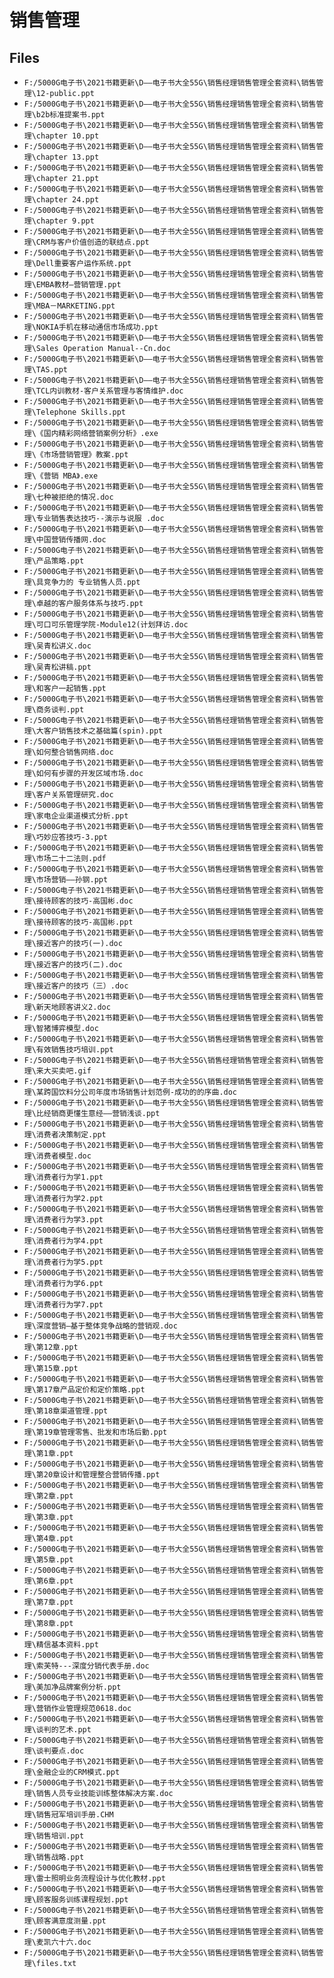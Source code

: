# 销售管理

## Files

- `F:/5000G电子书\2021书籍更新\D——电子书大全55G\销售经理销售管理全套资料\销售管理\12-public.ppt`
- `F:/5000G电子书\2021书籍更新\D——电子书大全55G\销售经理销售管理全套资料\销售管理\b2b标准提案书.ppt`
- `F:/5000G电子书\2021书籍更新\D——电子书大全55G\销售经理销售管理全套资料\销售管理\chapter 10.ppt`
- `F:/5000G电子书\2021书籍更新\D——电子书大全55G\销售经理销售管理全套资料\销售管理\chapter 13.ppt`
- `F:/5000G电子书\2021书籍更新\D——电子书大全55G\销售经理销售管理全套资料\销售管理\chapter 21.ppt`
- `F:/5000G电子书\2021书籍更新\D——电子书大全55G\销售经理销售管理全套资料\销售管理\chapter 24.ppt`
- `F:/5000G电子书\2021书籍更新\D——电子书大全55G\销售经理销售管理全套资料\销售管理\chapter 9.ppt`
- `F:/5000G电子书\2021书籍更新\D——电子书大全55G\销售经理销售管理全套资料\销售管理\CRM与客户价值创造的联结点.ppt`
- `F:/5000G电子书\2021书籍更新\D——电子书大全55G\销售经理销售管理全套资料\销售管理\Dell重要客户运作系统.ppt`
- `F:/5000G电子书\2021书籍更新\D——电子书大全55G\销售经理销售管理全套资料\销售管理\EMBA教材—营销管理.ppt`
- `F:/5000G电子书\2021书籍更新\D——电子书大全55G\销售经理销售管理全套资料\销售管理\MBA－MARKETING.ppt`
- `F:/5000G电子书\2021书籍更新\D——电子书大全55G\销售经理销售管理全套资料\销售管理\NOKIA手机在移动通信市场成功.ppt`
- `F:/5000G电子书\2021书籍更新\D——电子书大全55G\销售经理销售管理全套资料\销售管理\Sales Operation Manual--Cn.doc`
- `F:/5000G电子书\2021书籍更新\D——电子书大全55G\销售经理销售管理全套资料\销售管理\TAS.ppt`
- `F:/5000G电子书\2021书籍更新\D——电子书大全55G\销售经理销售管理全套资料\销售管理\TCL内训教材-客户关系管理与客情维护.doc`
- `F:/5000G电子书\2021书籍更新\D——电子书大全55G\销售经理销售管理全套资料\销售管理\Telephone Skills.ppt`
- `F:/5000G电子书\2021书籍更新\D——电子书大全55G\销售经理销售管理全套资料\销售管理\《国内精彩网络营销案例分析》.exe`
- `F:/5000G电子书\2021书籍更新\D——电子书大全55G\销售经理销售管理全套资料\销售管理\《市场营销管理》教案.ppt`
- `F:/5000G电子书\2021书籍更新\D——电子书大全55G\销售经理销售管理全套资料\销售管理\《营销 MBA》.exe`
- `F:/5000G电子书\2021书籍更新\D——电子书大全55G\销售经理销售管理全套资料\销售管理\七种被拒绝的情况.doc`
- `F:/5000G电子书\2021书籍更新\D——电子书大全55G\销售经理销售管理全套资料\销售管理\专业销售表达技巧--演示与说服 .doc`
- `F:/5000G电子书\2021书籍更新\D——电子书大全55G\销售经理销售管理全套资料\销售管理\中国营销传播网.doc`
- `F:/5000G电子书\2021书籍更新\D——电子书大全55G\销售经理销售管理全套资料\销售管理\产品策略.ppt`
- `F:/5000G电子书\2021书籍更新\D——电子书大全55G\销售经理销售管理全套资料\销售管理\具竞争力的 专业销售人员.ppt`
- `F:/5000G电子书\2021书籍更新\D——电子书大全55G\销售经理销售管理全套资料\销售管理\卓越的客户服务体系与技巧.ppt`
- `F:/5000G电子书\2021书籍更新\D——电子书大全55G\销售经理销售管理全套资料\销售管理\可口可乐管理学院-Module12(计划拜访.doc`
- `F:/5000G电子书\2021书籍更新\D——电子书大全55G\销售经理销售管理全套资料\销售管理\吴青松讲义.doc`
- `F:/5000G电子书\2021书籍更新\D——电子书大全55G\销售经理销售管理全套资料\销售管理\吴青松讲稿.ppt`
- `F:/5000G电子书\2021书籍更新\D——电子书大全55G\销售经理销售管理全套资料\销售管理\和客户一起销售.ppt`
- `F:/5000G电子书\2021书籍更新\D——电子书大全55G\销售经理销售管理全套资料\销售管理\商务谈判.ppt`
- `F:/5000G电子书\2021书籍更新\D——电子书大全55G\销售经理销售管理全套资料\销售管理\大客户销售技术之基础篇(spin).ppt`
- `F:/5000G电子书\2021书籍更新\D——电子书大全55G\销售经理销售管理全套资料\销售管理\如何整合销售网络.doc`
- `F:/5000G电子书\2021书籍更新\D——电子书大全55G\销售经理销售管理全套资料\销售管理\如何有步骤的开发区域市场.doc`
- `F:/5000G电子书\2021书籍更新\D——电子书大全55G\销售经理销售管理全套资料\销售管理\客户关系管理研究.doc`
- `F:/5000G电子书\2021书籍更新\D——电子书大全55G\销售经理销售管理全套资料\销售管理\家电企业渠道模式分析.ppt`
- `F:/5000G电子书\2021书籍更新\D——电子书大全55G\销售经理销售管理全套资料\销售管理\巧妙应答技巧-3.ppt`
- `F:/5000G电子书\2021书籍更新\D——电子书大全55G\销售经理销售管理全套资料\销售管理\市场二十二法则.pdf`
- `F:/5000G电子书\2021书籍更新\D——电子书大全55G\销售经理销售管理全套资料\销售管理\市场营销——孙钢.ppt`
- `F:/5000G电子书\2021书籍更新\D——电子书大全55G\销售经理销售管理全套资料\销售管理\接待顾客的技巧-高国彬.doc`
- `F:/5000G电子书\2021书籍更新\D——电子书大全55G\销售经理销售管理全套资料\销售管理\接待顾客的技巧-高国彬.ppt`
- `F:/5000G电子书\2021书籍更新\D——电子书大全55G\销售经理销售管理全套资料\销售管理\接近客户的技巧(一).doc`
- `F:/5000G电子书\2021书籍更新\D——电子书大全55G\销售经理销售管理全套资料\销售管理\接近客户的技巧(二).doc`
- `F:/5000G电子书\2021书籍更新\D——电子书大全55G\销售经理销售管理全套资料\销售管理\接近客户的技巧（三）.doc`
- `F:/5000G电子书\2021书籍更新\D——电子书大全55G\销售经理销售管理全套资料\销售管理\新天地顾客讲义2.doc`
- `F:/5000G电子书\2021书籍更新\D——电子书大全55G\销售经理销售管理全套资料\销售管理\智猪博弈模型.doc`
- `F:/5000G电子书\2021书籍更新\D——电子书大全55G\销售经理销售管理全套资料\销售管理\有效销售技巧培训.ppt`
- `F:/5000G电子书\2021书籍更新\D——电子书大全55G\销售经理销售管理全套资料\销售管理\来大买卖吧.gif`
- `F:/5000G电子书\2021书籍更新\D——电子书大全55G\销售经理销售管理全套资料\销售管理\某跨国饮料分公司年度市场销售计划范例-成功的的序曲.doc`
- `F:/5000G电子书\2021书籍更新\D——电子书大全55G\销售经理销售管理全套资料\销售管理\比经销商更懂生意经——营销浅谈.ppt`
- `F:/5000G电子书\2021书籍更新\D——电子书大全55G\销售经理销售管理全套资料\销售管理\消费者决策制定.ppt`
- `F:/5000G电子书\2021书籍更新\D——电子书大全55G\销售经理销售管理全套资料\销售管理\消费者模型.doc`
- `F:/5000G电子书\2021书籍更新\D——电子书大全55G\销售经理销售管理全套资料\销售管理\消费者行为学1.ppt`
- `F:/5000G电子书\2021书籍更新\D——电子书大全55G\销售经理销售管理全套资料\销售管理\消费者行为学2.ppt`
- `F:/5000G电子书\2021书籍更新\D——电子书大全55G\销售经理销售管理全套资料\销售管理\消费者行为学3.ppt`
- `F:/5000G电子书\2021书籍更新\D——电子书大全55G\销售经理销售管理全套资料\销售管理\消费者行为学4.ppt`
- `F:/5000G电子书\2021书籍更新\D——电子书大全55G\销售经理销售管理全套资料\销售管理\消费者行为学5.ppt`
- `F:/5000G电子书\2021书籍更新\D——电子书大全55G\销售经理销售管理全套资料\销售管理\消费者行为学6.ppt`
- `F:/5000G电子书\2021书籍更新\D——电子书大全55G\销售经理销售管理全套资料\销售管理\消费者行为学7.ppt`
- `F:/5000G电子书\2021书籍更新\D——电子书大全55G\销售经理销售管理全套资料\销售管理\深度营销—基于整体竞争战略的营销观.doc`
- `F:/5000G电子书\2021书籍更新\D——电子书大全55G\销售经理销售管理全套资料\销售管理\第12章.ppt`
- `F:/5000G电子书\2021书籍更新\D——电子书大全55G\销售经理销售管理全套资料\销售管理\第15章.ppt`
- `F:/5000G电子书\2021书籍更新\D——电子书大全55G\销售经理销售管理全套资料\销售管理\第17章产品定价和定价策略.ppt`
- `F:/5000G电子书\2021书籍更新\D——电子书大全55G\销售经理销售管理全套资料\销售管理\第18章渠道管理.ppt`
- `F:/5000G电子书\2021书籍更新\D——电子书大全55G\销售经理销售管理全套资料\销售管理\第19章管理零售、批发和市场后勤.ppt`
- `F:/5000G电子书\2021书籍更新\D——电子书大全55G\销售经理销售管理全套资料\销售管理\第1章.ppt`
- `F:/5000G电子书\2021书籍更新\D——电子书大全55G\销售经理销售管理全套资料\销售管理\第20章设计和管理整合营销传播.ppt`
- `F:/5000G电子书\2021书籍更新\D——电子书大全55G\销售经理销售管理全套资料\销售管理\第2章.ppt`
- `F:/5000G电子书\2021书籍更新\D——电子书大全55G\销售经理销售管理全套资料\销售管理\第3章.ppt`
- `F:/5000G电子书\2021书籍更新\D——电子书大全55G\销售经理销售管理全套资料\销售管理\第4章.ppt`
- `F:/5000G电子书\2021书籍更新\D——电子书大全55G\销售经理销售管理全套资料\销售管理\第5章.ppt`
- `F:/5000G电子书\2021书籍更新\D——电子书大全55G\销售经理销售管理全套资料\销售管理\第6章.ppt`
- `F:/5000G电子书\2021书籍更新\D——电子书大全55G\销售经理销售管理全套资料\销售管理\第7章.ppt`
- `F:/5000G电子书\2021书籍更新\D——电子书大全55G\销售经理销售管理全套资料\销售管理\第8章.ppt`
- `F:/5000G电子书\2021书籍更新\D——电子书大全55G\销售经理销售管理全套资料\销售管理\精信基本资料.ppt`
- `F:/5000G电子书\2021书籍更新\D——电子书大全55G\销售经理销售管理全套资料\销售管理\索芙特---深度分销代表手册.doc`
- `F:/5000G电子书\2021书籍更新\D——电子书大全55G\销售经理销售管理全套资料\销售管理\美加净品牌案例分析.ppt`
- `F:/5000G电子书\2021书籍更新\D——电子书大全55G\销售经理销售管理全套资料\销售管理\营销作业管理规范0618.doc`
- `F:/5000G电子书\2021书籍更新\D——电子书大全55G\销售经理销售管理全套资料\销售管理\谈判的艺术.ppt`
- `F:/5000G电子书\2021书籍更新\D——电子书大全55G\销售经理销售管理全套资料\销售管理\谈判要点.doc`
- `F:/5000G电子书\2021书籍更新\D——电子书大全55G\销售经理销售管理全套资料\销售管理\金融企业的CRM模式.ppt`
- `F:/5000G电子书\2021书籍更新\D——电子书大全55G\销售经理销售管理全套资料\销售管理\销售人员专业技能训练整体解决方案.doc`
- `F:/5000G电子书\2021书籍更新\D——电子书大全55G\销售经理销售管理全套资料\销售管理\销售冠军培训手册.CHM`
- `F:/5000G电子书\2021书籍更新\D——电子书大全55G\销售经理销售管理全套资料\销售管理\销售培训.ppt`
- `F:/5000G电子书\2021书籍更新\D——电子书大全55G\销售经理销售管理全套资料\销售管理\销售战略.ppt`
- `F:/5000G电子书\2021书籍更新\D——电子书大全55G\销售经理销售管理全套资料\销售管理\雷士照明业务流程设计与优化教材.ppt`
- `F:/5000G电子书\2021书籍更新\D——电子书大全55G\销售经理销售管理全套资料\销售管理\顾客服务训练课程规划.ppt`
- `F:/5000G电子书\2021书籍更新\D——电子书大全55G\销售经理销售管理全套资料\销售管理\顾客满意度测量.ppt`
- `F:/5000G电子书\2021书籍更新\D——电子书大全55G\销售经理销售管理全套资料\销售管理\麦凯六十六.doc`
- `F:/5000G电子书\2021书籍更新\D——电子书大全55G\销售经理销售管理全套资料\销售管理\files.txt`
